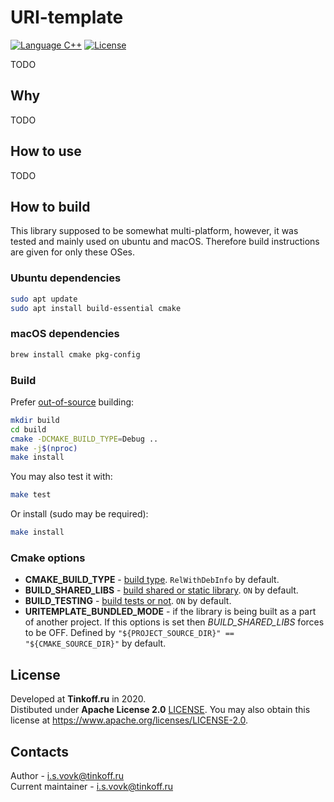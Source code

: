 # URI-template

[![Language C++](https://img.shields.io/badge/language-c++-blue.svg)](https://isocpp.org)
[![License](https://img.shields.io/badge/License-Apache%202.0-blue.svg)](https://opensource.org/licenses/Apache-2.0)

TODO

## Why

TODO

## How to use

TODO

## How to build

This library supposed to be somewhat multi-platform, however, it was tested and mainly used on ubuntu and macOS. Therefore build instructions are given for only these OSes.

### Ubuntu dependencies

```bash
sudo apt update
sudo apt install build-essential cmake
```

### macOS dependencies

```bash
brew install cmake pkg-config
```

### Build

Prefer [out-of-source](https://gitlab.kitware.com/cmake/community/-/wikis/FAQ#what-is-an-out-of-source-build) building:

```bash
mkdir build
cd build
cmake -DCMAKE_BUILD_TYPE=Debug ..
make -j$(nproc)
make install
```

You may also test it with:
```bash
make test
```
Or install (sudo may be required):
```bash
make install
```

### Cmake options

* **CMAKE_BUILD_TYPE** - [build type](https://cmake.org/cmake/help/latest/variable/CMAKE_BUILD_TYPE.html). `RelWithDebInfo` by default.
* **BUILD_SHARED_LIBS** - [build shared or static library](https://cmake.org/cmake/help/v3.0/variable/BUILD_SHARED_LIBS.html). `ON` by default.
* **BUILD_TESTING** - [build tests or not](https://cmake.org/cmake/help/latest/module/CTest.html). `ON` by default.
* **URITEMPLATE_BUNDLED_MODE** - if the library is being built as a part of another project. If this options is set then *BUILD_SHARED_LIBS* forces to be OFF. Defined by `"${PROJECT_SOURCE_DIR}" == "${CMAKE_SOURCE_DIR}"` by default.

## License

Developed at **Tinkoff.ru** in 2020.\
Distibuted under **Apache License 2.0** [LICENSE](./LICENSE). You may also obtain this license at https://www.apache.org/licenses/LICENSE-2.0.

## Contacts

Author - i.s.vovk@tinkoff.ru\
Current maintainer - i.s.vovk@tinkoff.ru

